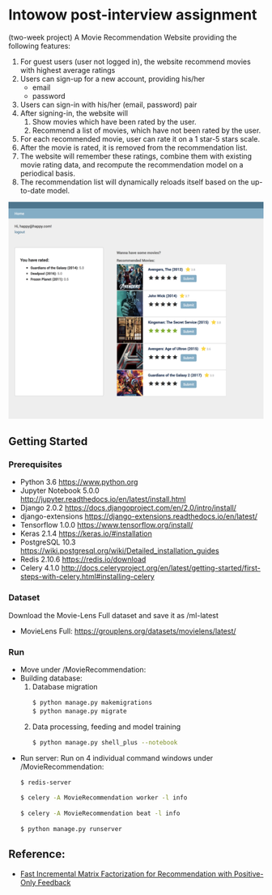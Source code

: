 # Intowow post-interview assignment
(two-week project)
A Movie Recommendation Website providing the following features:
1) For guest users (user not logged in), the website recommend movies with highest average ratings
2) Users can sign-up for a new account, providing his/her
   * email
   * password
3) Users can sign-in with his/her (email, password) pair
4) After signing-in, the website will 
   1) Show movies which have been rated by the user.
   2) Recommend a list of movies, which have not been rated by the user.
5) For each recommended movie, user can rate it on a 1 star-5 stars scale.
6) After the movie is rated, it is removed from the recommendation list.
7) The website will remember these ratings, combine them with existing movie rating data,
   and recompute the recommendation model on a periodical basis.
8) The recommendation list will dynamically reloads itself based on the up-to-date model.
   

![home](https://raw.githubusercontent.com/noobOriented/intowow-post-interview-assignment/master/images/home.png)

## Getting Started
### Prerequisites
  - Python 3.6 https://www.python.org
  - Jupyter Notebook 5.0.0 http://jupyter.readthedocs.io/en/latest/install.html
  - Django 2.0.2 https://docs.djangoproject.com/en/2.0/intro/install/
  - django-extensions https://django-extensions.readthedocs.io/en/latest/
  - Tensorflow 1.0.0 https://www.tensorflow.org/install/
  - Keras 2.1.4 https://keras.io/#installation
  - PostgreSQL 10.3 https://wiki.postgresql.org/wiki/Detailed_installation_guides
  - Redis 2.10.6 https://redis.io/download
  - Celery 4.1.0 http://docs.celeryproject.org/en/latest/getting-started/first-steps-with-celery.html#installing-celery
### Dataset
  Download the Movie-Lens Full dataset and save it as /ml-latest
  - MovieLens Full: https://grouplens.org/datasets/movielens/latest/
  
### Run
  - Move under /MovieRecommendation:
  - Building database:
    1. Database migration
        ```bash
        $ python manage.py makemigrations
        $ python manage.py migrate
        ```
    2. Data processing, feeding and model training
        ```bash
        $ python manage.py shell_plus --notebook
        ```
  - Run server:
    Run on 4 individual command windows under /MovieRecommendation:
    ```bash
    $ redis-server
    ```
    ```bash
    $ celery -A MovieRecommendation worker -l info
    ```
    ```bash
    $ celery -A MovieRecommendation beat -l info
    ```
    ```bash
    $ python manage.py runserver
    ```
## Reference:

- [Fast Incremental Matrix Factorization for Recommendation with Positive-Only Feedback](https://link.springer.com/chapter/10.1007/978-3-319-08786-3_41)
